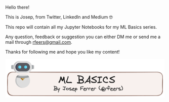Hello there!

This is Josep, from Twitter, LinkedIn and Medium 🤓

This repo will contain all my Jupyter Notebooks for my ML Basics series. 

Any question, feedback or suggestion you can either DM me or send me a mail through rfeers@gmail.com.

Thanks for following me and hope you like my content!

![Locations](imgs/ML_BASICS.PNG)
